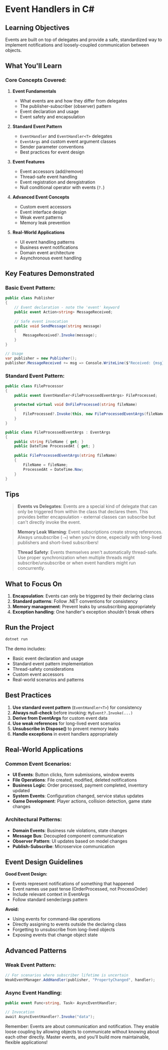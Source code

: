 # Event Handlers in C#

## Learning Objectives

Events are built on top of delegates and provide a safe, standardized way to implement notifications and loosely-coupled communication between objects.

## What You'll Learn

### Core Concepts Covered:

1. **Event Fundamentals**
   - What events are and how they differ from delegates
   - The publisher-subscriber (observer) pattern
   - Event declaration and usage
   - Event safety and encapsulation

2. **Standard Event Pattern**
   - `EventHandler` and `EventHandler<T>` delegates
   - `EventArgs` and custom event argument classes
   - Sender parameter conventions
   - Best practices for event design

3. **Event Features**
   - Event accessors (add/remove)
   - Thread-safe event handling
   - Event registration and deregistration
   - Null conditional operator with events (`?.`)

4. **Advanced Event Concepts**
   - Custom event accessors
   - Event interface design
   - Weak event patterns
   - Memory leak prevention

5. **Real-World Applications**
   - UI event handling patterns
   - Business event notifications
   - Domain event architecture
   - Asynchronous event handling

## Key Features Demonstrated

### Basic Event Pattern:
```csharp
public class Publisher
{
    // Event declaration - note the 'event' keyword
    public event Action<string> MessageReceived;
    
    // Safe event invocation
    public void SendMessage(string message)
    {
        MessageReceived?.Invoke(message);
    }
}

// Usage
var publisher = new Publisher();
publisher.MessageReceived += msg => Console.WriteLine($"Received: {msg}");
```

### Standard Event Pattern:
```csharp
public class FileProcessor
{
    public event EventHandler<FileProcessedEventArgs> FileProcessed;
    
    protected virtual void OnFileProcessed(string fileName)
    {
        FileProcessed?.Invoke(this, new FileProcessedEventArgs(fileName));
    }
}

public class FileProcessedEventArgs : EventArgs
{
    public string FileName { get; }
    public DateTime ProcessedAt { get; }
    
    public FileProcessedEventArgs(string fileName)
    {
        FileName = fileName;
        ProcessedAt = DateTime.Now;
    }
}
```

## Tips

> **Events vs Delegates**: Events are a special kind of delegate that can only be triggered from within the class that declares them. This provides better encapsulation - external classes can subscribe but can't directly invoke the event.

> **Memory Leak Warning**: Event subscriptions create strong references. Always unsubscribe (`-=`) when you're done, especially with long-lived publishers and short-lived subscribers!

> **Thread Safety**: Events themselves aren't automatically thread-safe. Use proper synchronization when multiple threads might subscribe/unsubscribe or when event handlers might run concurrently.

## What to Focus On

1. **Encapsulation**: Events can only be triggered by their declaring class
2. **Standard patterns**: Follow .NET conventions for consistency
3. **Memory management**: Prevent leaks by unsubscribing appropriately
4. **Exception handling**: One handler's exception shouldn't break others

## Run the Project

```bash
dotnet run
```

The demo includes:
- Basic event declaration and usage
- Standard event pattern implementation
- Thread-safety considerations
- Custom event accessors
- Real-world scenarios and patterns

## Best Practices

1. **Use standard event pattern** (`EventHandler<T>`) for consistency
2. **Always null-check** before invoking: `MyEvent?.Invoke(...)`
3. **Derive from EventArgs** for custom event data
4. **Use weak references** for long-lived event scenarios
5. **Unsubscribe in Dispose()** to prevent memory leaks
6. **Handle exceptions** in event handlers appropriately

## Real-World Applications

### Common Event Scenarios:
- **UI Events**: Button clicks, form submissions, window events
- **File Operations**: File created, modified, deleted notifications
- **Business Logic**: Order processed, payment completed, inventory updated
- **System Events**: Configuration changed, service status updates
- **Game Development**: Player actions, collision detection, game state changes

### Architectural Patterns:
- **Domain Events**: Business rule violations, state changes
- **Message Bus**: Decoupled component communication
- **Observer Pattern**: UI updates based on model changes
- **Publish-Subscribe**: Microservice communication

## Event Design Guidelines

**Good Event Design:**
- Events represent notifications of something that happened
- Event names use past tense (OrderProcessed, not ProcessOrder)
- Include relevant context in EventArgs
- Follow standard sender/args pattern

**Avoid:**
- Using events for command-like operations
- Directly assigning to events outside the declaring class
- Forgetting to unsubscribe from long-lived objects
- Exposing events that change object state

## Advanced Patterns

### Weak Event Pattern:
```csharp
// For scenarios where subscriber lifetime is uncertain
WeakEventManager.AddHandler(publisher, "PropertyChanged", handler);
```

### Async Event Handling:
```csharp
public event Func<string, Task> AsyncEventHandler;

// Invocation
await AsyncEventHandler?.Invoke("data");
```

Remember: Events are about communication and notification. They enable loose coupling by allowing objects to communicate without knowing about each other directly. Master events, and you'll build more maintainable, flexible applications!
